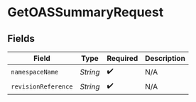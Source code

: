 # GetOASSummaryRequest


## Fields

| Field               | Type                | Required            | Description         |
| ------------------- | ------------------- | ------------------- | ------------------- |
| `namespaceName`     | *String*            | :heavy_check_mark:  | N/A                 |
| `revisionReference` | *String*            | :heavy_check_mark:  | N/A                 |